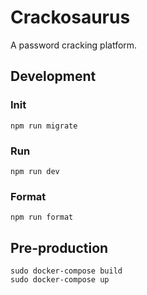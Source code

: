 # Crackosaurus

A password cracking platform.

## Development

### Init

```
npm run migrate
```

### Run

```
npm run dev
```

### Format

```
npm run format
```

## Pre-production

```
sudo docker-compose build
sudo docker-compose up
```
